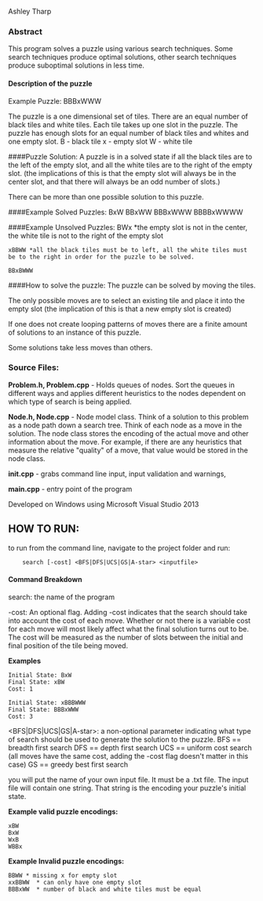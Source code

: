 Ashley Tharp

### Abstract
This program solves a puzzle using various search techniques. Some search techniques produce optimal solutions, other search techniques produce suboptimal solutions in less time.

#### Description of the puzzle
Example Puzzle: BBBxWWW

The puzzle is a one dimensional set of tiles.  There are an equal number of black tiles and white tiles.  Each tile takes up one slot in the puzzle.  The puzzle has enough slots for an equal number of black tiles and whites and one empty slot.
B - black tile
x - empty slot
W - white tile

####Puzzle Solution:
A puzzle is in a solved state if all the black tiles are to the left of the empty slot, and all the white tiles are to the right of the empty slot. (the implications of this is that the empty slot will always be in the center slot, and that there will always be an odd number of slots.)

There can be more than one possible solution to this puzzle.
	
####Example Solved Puzzles:
	BxW
	BBxWW
	BBBxWWW
	BBBBxWWWW
	
####Example Unsolved Puzzles:
	BWx   *the empty slot is not in the center, the white tile is not to the right of the empty slot
	
	xBBWW *all the black tiles must be to left, all the white tiles must be to the right in order for the puzzle to be solved.
	
	BBxBWWW
	 
####How to solve the puzzle:
The puzzle can be solved by moving the tiles.  

The only possible moves are to select an existing tile and place it into the empty slot (the implication of this is that a new empty slot is created)

If one does not create looping patterns of moves there are a finite amount of solutions to an instance of this puzzle.

Some solutions take less moves than others.  
			
### Source Files:
**Problem.h, Problem.cpp** - Holds queues of nodes. Sort the queues in different ways and applies different heuristics to the nodes dependent on which type of search is being applied. 

**Node.h, Node.cpp** - Node model class.  Think of a solution to this problem as a node path down a search tree. Think of each node as a move in the solution.  The node class stores the encoding of the actual move and other information about the move.  For example, if there are any heuristics that measure the relative "quality" of a move, that value would be stored in the node class.

**init.cpp** - grabs command line input, input validation and warnings, 

**main.cpp** - entry point of the program

Developed on Windows using Microsoft Visual Studio 2013

## HOW TO RUN:

to run from the command line, navigate to the project folder and run:

		search [-cost] <BFS|DFS|UCS|GS|A-star> <inputfile>

#### Command Breakdown

search: the name of the program

-cost:  An optional flag.  Adding -cost indicates that the search should take into account the cost of each move.  Whether or not there is a variable cost for each move will most likely affect what the final solution turns out to be.  The cost will be measured as the number of slots between the initial and final position of the tile being moved.

**Examples**

	Initial State: BxW
	Final State: xBW
	Cost: 1
	
	Initial State: xBBBWWW
	Final State: BBBxWWW
	Cost: 3
	
<BFS|DFS|UCS|GS|A-star>: a non-optional parameter indicating what type of search should be used to generate the solution to the puzzle.
BFS == breadth first search
DFS == depth first search
UCS == uniform cost search (all moves have the same cost, adding the -cost flag doesn't 	matter in this case)
GS == greedy best first search

<inputfile> you will put the name of your own input file. It must be a .txt file.
The input file will contain one string. That string is the encoding your puzzle's initial state. 

**Example valid puzzle encodings:**

	xBW
	BxW
	WxB
	WBBx
	
**Example Invalid puzzle encodings:**

	BBWW * missing x for empty slot
	xxBBWW	* can only have one empty slot
	BBBxWW	* number of black and white tiles must be equal